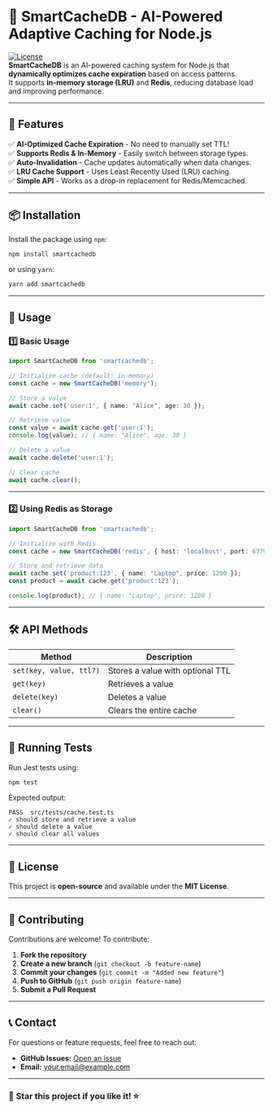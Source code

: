 # 🚀 SmartCacheDB - AI-Powered Adaptive Caching for Node.js  
[![License](https://img.shields.io/badge/license-MIT-blue.svg)](LICENSE)  
**SmartCacheDB** is an AI-powered caching system for Node.js that **dynamically optimizes cache expiration** based on access patterns.  
It supports **in-memory storage (LRU)** and **Redis**, reducing database load and improving performance.  

---

## 📌 **Features**
✅ **AI-Optimized Cache Expiration** - No need to manually set TTL!  
✅ **Supports Redis & In-Memory** - Easily switch between storage types.  
✅ **Auto-Invalidation** - Cache updates automatically when data changes.  
✅ **LRU Cache Support** - Uses Least Recently Used (LRU) caching.  
✅ **Simple API** - Works as a drop-in replacement for Redis/Memcached.  

---

## 📦 **Installation**
Install the package using `npm`:
```sh
npm install smartcachedb
```
or using `yarn`:
```sh
yarn add smartcachedb
```

---

## 🚀 **Usage**
### **1️⃣ Basic Usage**
```typescript
import SmartCacheDB from 'smartcachedb';

// Initialize cache (default: in-memory)
const cache = new SmartCacheDB('memory');

// Store a value
await cache.set('user:1', { name: "Alice", age: 30 });

// Retrieve value
const value = await cache.get('user:1');
console.log(value); // { name: "Alice", age: 30 }

// Delete a value
await cache.delete('user:1');

// Clear cache
await cache.clear();
```

---

### **2️⃣ Using Redis as Storage**
```typescript
import SmartCacheDB from 'smartcachedb';

// Initialize with Redis
const cache = new SmartCacheDB('redis', { host: 'localhost', port: 6379 });

// Store and retrieve data
await cache.set('product:123', { name: "Laptop", price: 1200 });
const product = await cache.get('product:123');

console.log(product); // { name: "Laptop", price: 1200 }
```

---

## **🛠️ API Methods**
| Method | Description |
|--------|------------|
| `set(key, value, ttl?)` | Stores a value with optional TTL |
| `get(key)` | Retrieves a value |
| `delete(key)` | Deletes a value |
| `clear()` | Clears the entire cache |

---

## 🧪 **Running Tests**
Run Jest tests using:
```sh
npm test
```
Expected output:
```
PASS  src/tests/cache.test.ts
✓ should store and retrieve a value
✓ should delete a value
✓ should clear all values
```

---

## 📜 **License**
This project is **open-source** and available under the **MIT License**.

---

## 🌟 **Contributing**
Contributions are welcome! To contribute:
1. **Fork the repository**
2. **Create a new branch** (`git checkout -b feature-name`)
3. **Commit your changes** (`git commit -m "Added new feature"`)
4. **Push to GitHub** (`git push origin feature-name`)
5. **Submit a Pull Request**

---

## 📞 **Contact**
For questions or feature requests, feel free to reach out:
- **GitHub Issues:** [Open an issue](https://github.com/YOUR_GITHUB_USERNAME/SmartCacheDB/issues)
- **Email:** your.email@example.com

---

### 🚀 **Star this project if you like it!** ⭐  

